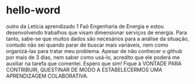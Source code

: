# hello-word
outro da Letícia aprendizado 1
Faõ Engenharia de Energia e estou desenvolvendo trabalhos que visam dimensionar serviços de energia. Para tanto, sabe-se que muitos dados são necesários para a análise da situação, contudo não sei quando parar de buscar mais variáveis, nem como organizá-las para tratar meu problema. Apesar de não conhecer o github por mais de 3 dias, nem saber como usá-lo, acredito que ele poderá me auxiliar na tarefa que comentei. Espero que sim! Fique à VONTADE PARA CONTRIBUIR, QUESTINAR DE MODO A ESTABELECERMOS UMA APRENDIZAGEM COLABORATIVA. 
